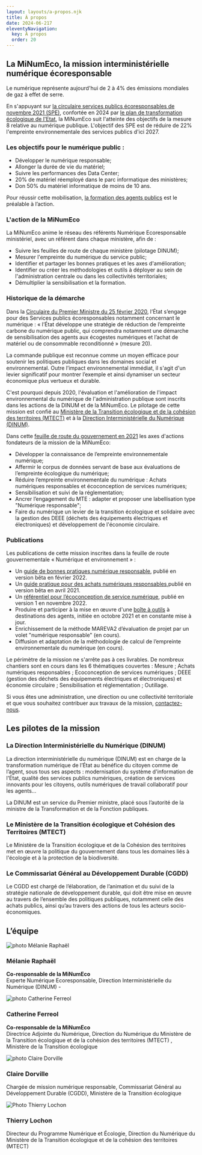 ```yaml
---
layout: layouts/a-propos.njk
title: À propos
date: 2024-06-217
eleventyNavigation:
  key: À propos
  order: 20
---
```


<h2 id="mission">La MiNumEco, la mission interministérielle numérique écoresponsable</h2>

Le numérique représente aujourd'hui de 2 à 4% des émissions mondiales de gaz à effet de serre.

En s'appuyant sur [la circulaire services publics écoresponsables de novembre 2021 (SPE)](https://www.legifrance.gouv.fr/circulaire/id/45511), confortée en 2024 par [le plan de transformation écologique de l'Etat](https://ecoresponsable.numerique.gouv.fr/posts/lancement-plan-transformation-eco-etat/), la MiNumEco suit l'atteinte des objectifs de la mesure 8 relative au numérique publique. L'objectif des SPE est de réduire de 22% l'empreinte environnementale des services publics d'ici 2027.

### Les objectifs pour le numérique public :

- Développer le numérique responsable;
- Allonger la durée de vie du matériel;
- Suivre les performances des Data Center;
- 20% de matériel réemployé dans le parc informatique des ministères;
- Don 50% du matériel informatique de moins de 10 ans.

Pour réussir cette mobilisation, [la formation des agents publics](https://ecoresponsable.numerique.gouv.fr/formations/) est le préalable à l’action.

### L'action de la MiNumEco

La MiNumEco anime le réseau des référents Numérique Ecoresponsable ministériel, avec un référent dans chaque ministère, afin de :

- Suivre les feuilles de route de chaque ministère (pilotage DINUM);
- Mesurer l'empreinte du numérique du service public;
- Identifier et partager les bonnes pratiques et les axes d'amélioration;
- Identifier ou créer les méthodologies et outils à déployer au sein de l'administration centrale ou dans les collectivités territoriales;
- Démultiplier la sensibilisation et la formation.

### Historique de la démarche

Dans la [Circulaire du Premier Ministre du 25 février 2020](https://www.legifrance.gouv.fr/download/pdf/circ?id=44936), l’État s’engage pour des Services publics écoresponsables notamment concernant le numérique : « l’État développe une stratégie de réduction de l’empreinte carbone du numérique public, qui comprendra notamment une démarche de sensibilisation des agents aux écogestes numériques et l’achat de matériel ou de consommable reconditionné » (mesure 20).

La commande publique est reconnue comme un moyen efficace pour soutenir les politiques publiques dans les domaines social et environnemental. Outre l’impact environnemental immédiat, il s'agit d'un levier significatif pour montrer l’exemple et ainsi dynamiser un secteur économique plus vertueux et durable.

C'est pourquoi depuis 2020, l'évaluation et l'amélioration de l'impact environnemental du numérique de l'administration publique sont inscrits dans les actions de la DINUM et de la MiNumEco. Le pilotage de cette mission est confié au [Ministère de la Transition écologique et de la cohésion des territoires (MTECT)](https://www.ecologie.gouv.fr/) et à la [Direction Interministérielle du Numérique (DINUM)](https://www.numerique.gouv.fr/dinum/).

Dans cette [feuille de route du gouvernement en 2021](https://www.ecologie.gouv.fr/numerique-et-environnement-feuille-route) les axes d'actions fondateurs de la mission de la MiNumEco:

- Développer la connaissance de l’empreinte environnementale numérique;
- Affermir le corpus de données servant de base aux évaluations de l’empreinte écologique du numérique;
- Réduire l’empreinte environnementale du numérique : Achats numériques responsables et écoconception de services numériques;
- Sensibilisation et suivi de la réglementation;
- Ancrer l’engagement du MTE : adapter et proposer une labellisation type "Numérique responsable";
- Faire du numérique un levier de la transition écologique et solidaire avec la gestion des DEEE (déchets des équipements électriques et électroniques) et développement de l'économie circulaire.

### Publications

Les publications de cette mission inscrites dans la feuille de route gouvernementale « Numérique et environnement » :
- Un [guide de bonnes pratiques numérique responsable](/publications/bonnes-pratiques/), publié en version bêta en février 2022.
- Un [guide pratique pour des achats numériques responsables](/publications/guide-pratique-achats-numeriques-responsables/),publié en version bêta en avril 2021.
- Un [référentiel pour l’écoconception de service numérique](/publications/referentiel-general-ecoconception/), publié en version 1 en novembre 2022.
- Produire et participer à la mise en œuvre d'une [boîte à outils](/publications/boite-outils/) à destinations des agents, initiée en octobre 2021 et en constante mise à jour.
- Enrichissement de la méthode MAREVA2 d’évaluation de projet par un volet "numérique responsable" (en cours).
- Diffusion et adaptation de la méthodologie de calcul de l’empreinte environnementale du numérique (en cours).

Le périmètre de la mission ne s'arrête pas à ces livrables. De nombreux chantiers sont en cours dans les 6  thématiques couvertes : Mesure ; Achats numériques responsables ; Ecoconception de services numériques ; DEEE (gestion des déchets des équipements électriques et électroniques) et économie circulaire ; Sensibilisation et réglementation ; Outillage.

Si vous êtes une administration, une direction ou une collectivité territoriale et que vous souhaitez contribuer aux travaux de la mission, [contactez-nous](/contact/).


<h2 id="pilotes">Les pilotes de la mission</h2>

### La Direction Interministérielle du Numérique (DINUM)

La direction interministérielle du numérique (DINUM) est en charge de la transformation numérique de l’État au bénéfice du citoyen comme de l’agent, sous tous ses aspects : modernisation du système d'information de l'État, qualité des services publics numériques, création de services innovants pour les citoyens, outils numériques de travail collaboratif pour les agents…

La DINUM est un service du Premier ministre, placé sous l’autorité de la ministre de la Transformation et de la Fonction publiques.

### Le Ministère de la Transition écologique et Cohésion des Territoires (MTECT)

Le Ministère de la Transition écologique et de la Cohésion des territoires met en œuvre la politique du gouvernement dans tous les domaines liés à l'écologie et à la protection de la biodiversité.

### Le Commissariat Général au Développement Durable (CGDD)

Le CGDD est chargé de l’élaboration, de l’animation et du suivi de la stratégie nationale de développement durable, qui doit être mise en œuvre au travers de l’ensemble des politiques publiques, notamment celle des achats publics, ainsi qu’au travers des actions de tous les acteurs socio-économiques.

<h2 id="equipe">L’équipe</h2>

<div class="fr-grid-row fr-grid-row--gutters team">
  <div class="fr-col-12 fr-col-md-3">
    <img src="/img/equipe/melanie-raphael.png" class="fr-responsive-img" alt="photo Mélanie Raphaël">
    <h3 class="">Mélanie Raphaël</h3>
    <p class=""><b>Co-responsable de la MiNumEco</b>
    <br>Experte Numérique Ecoresponsable, Direction Interministérielle du Numérique (DINUM) - </p>
  </div>
  <div class="fr-col-12 fr-col-md-3">
    <img src="/img/equipe/Catherine-Ferreol.jpg" class="fr-responsive-img" alt="photo Catherine Ferreol">
    <h3 class="">Catherine Ferreol</h3>
    <p class=""><b>Co-responsable de la MiNumEco</b>
    <br>Directrice Adjointe du Numérique, Direction du Numérique du Ministère de la Transition écologique et de la cohésion des territoires (MTECT) , Ministère de la Transition écologique</p>
  </div>
  <div class="fr-col-12 fr-col-md-3">
    <img src="/img/equipe/claire-dorville.jpg" class="fr-responsive-img" alt="photo Claire Dorville">
    <h3 class="">Claire Dorville</h3>
    <p class="">Chargée de mission numérique responsable, Commissariat Général au Développement Durable (CGDD), Ministère de la Transition écologique</p>
  </div>
  <div class="fr-col-12 fr-col-md-3">
    <img src="/img/equipe/thierry-lochon.jpg" class="fr-responsive-img" alt="Photo Thierry Lochon">
    <h3 class="">Thierry Lochon</h3>
    <p class="">Directeur du Programme Numérique et Écologie, Direction du Numérique du Ministère de la Transition écologique et de la cohésion des territoires (MTECT)</p>
  </div>
</div>